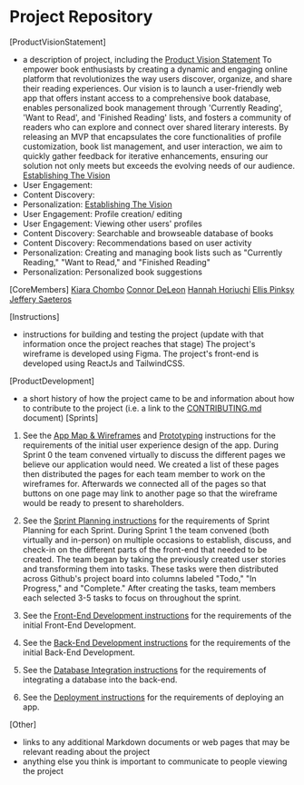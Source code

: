 # Project Repository
[ProductVisionStatement]
- a description of project, including the [Product Vision Statement](https://knowledge.kitchen/content/courses/agile-development-and-devops/scrum/product-vision-statement/)
To empower book enthusiasts by creating a dynamic and engaging online platform that revolutionizes the way users discover, organize, and share their reading experiences. Our vision is to launch a user-friendly web app that offers instant access to a comprehensive book database, enables personalized book management through 'Currently Reading', 'Want to Read', and 'Finished Reading' lists, and fosters a community of readers who can explore and connect over shared literary interests. By releasing an MVP that encapsulates the core functionalities of profile customization, book list management, and user interaction, we aim to quickly gather feedback for iterative enhancements, ensuring our solution not only meets but exceeds the evolving needs of our audience.
[Establishing The Vision](Themes)
- User Engagement: 
- Content Discovery:
- Personalization:
[Establishing The Vision](Features)
- User Engagement: Profile creation/ editing
- User Engagement: Viewing other users' profiles
- Content Discovery: Searchable and browseable database of books
- Content Discovery: Recommendations based on user activity
- Personalization: Creating and managing book lists such as "Currently Reading," "Want to Read," and "Finished Reading"
- Personalization: Personalized book suggestions

[CoreMembers] 
[Kiara Chombo](https://github.com/k1arac)
[Connor DeLeon](https://github.com/cnnrdel)
[Hannah Horiuchi](https://github.com/hah8236)
[Ellis Pinksy](https://github.com/ellispinsky)
[Jeffery Saeteros](https://github.com/jeffreysaeteros)

[Instructions]
- instructions for building and testing the project (update with that information once the project reaches that stage)
The project's wireframe is developed using Figma. The project's front-end is developed using ReactJs and TailwindCSS.

[ProductDevelopment]
- a short history of how the project came to be and information about how to contribute to the project (i.e. a link to the [CONTRIBUTING.md](./CONTRIBUTING.md) document)
[Sprints]
1. See the [App Map & Wireframes](instructions-0a-app-map-wireframes.md) and [Prototyping](./instructions-0b-prototyping.md) instructions for the requirements of the initial user experience design of the app.
During Sprint 0 the team convened virtually to discuss the different pages we believe our application would need. We created a list of these pages then distributed the pages for each team member to work on the wireframes for. Afterwards we connected all of the pages so that buttons on one page may link to another page so that the wireframe would be ready to present to shareholders.

1. See the [Sprint Planning instructions](instructions-0d-sprint-planning.md) for the requirements of Sprint Planning for each Sprint.
During Sprint 1 the team convened (both virtually and in-person) on multiple occasions to establish, discuss, and check-in on the different parts of the front-end that needed to be created. The team began by taking the previously created user stories and transforming them into tasks. These tasks were then distributed across Github's project board into columns labeled "Todo," "In Progress," and "Complete." After creating the tasks, team members each selected 3-5 tasks to focus on throughout the sprint. 

1. See the [Front-End Development instructions](./instructions-1-front-end.md) for the requirements of the initial Front-End Development.

1. See the [Back-End Development instructions](./instructions-2-back-end.md) for the requirements of the initial Back-End Development.

1. See the [Database Integration instructions](./instructions-3-database.md) for the requirements of integrating a database into the back-end.

1. See the [Deployment instructions](./instructions-4-deployment.md) for the requirements of deploying an app.

[Other]
- links to any additional Markdown documents or web pages that may be relevant reading about the project
- anything else you think is important to communicate to people viewing the project